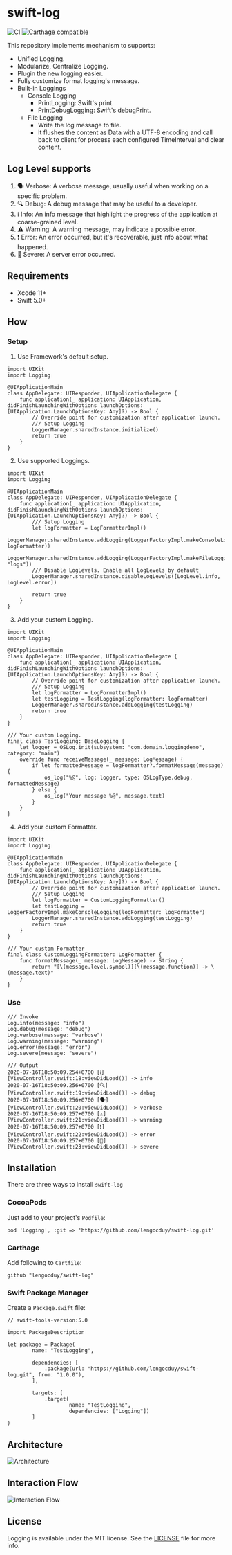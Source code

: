 # swift-log

![CI](https://github.com/lengocduy/swift-log/workflows/CI/badge.svg) [![Carthage compatible](https://img.shields.io/badge/Carthage-compatible-4BC51D.svg?style=flat)](https://github.com/Carthage/Carthage)

This repository implements mechanism to supports:

- Unified Logging.
- Modularize, Centralize Logging.
- Plugin the new logging easier.
- Fully customize format logging's message.
- Built-in Loggings
  - Console Logging
    - PrintLogging: Swift's print.
    - PrintDebugLogging: Swift's debugPrint.
  - File Logging
    - Write the log message to file.
    - It flushes the content as Data with a UTF-8 encoding and call back to client for process each configured TimeInterval and clear content.

## Log Level supports

1. 🗣 Verbose: A verbose message, usually useful when working on a specific problem.
2. 🔍 Debug: A debug message that may be useful to a developer.
3. ℹ️ Info: An info message that highlight the progress of the application at coarse-grained level.
4. ⚠️ Warning: A warning message, may indicate a possible error.
5. ❗️ Error: An error occurred, but it's recoverable, just info about what happened.
6. 🛑 Severe: A server error occurred.

## Requirements

- Xcode 11+
- Swift 5.0+

## How

### Setup

1. Use Framework's default setup.

```
import UIKit
import Logging

@UIApplicationMain
class AppDelegate: UIResponder, UIApplicationDelegate {
    func application(_ application: UIApplication, didFinishLaunchingWithOptions launchOptions: [UIApplication.LaunchOptionsKey: Any]?) -> Bool {
        // Override point for customization after application launch.
        /// Setup Logging
        LoggerManager.sharedInstance.initialize()
        return true
    }
}
```

2. Use supported Loggings.

```
import UIKit
import Logging

@UIApplicationMain
class AppDelegate: UIResponder, UIApplicationDelegate {
    func application(_ application: UIApplication, didFinishLaunchingWithOptions launchOptions: [UIApplication.LaunchOptionsKey: Any]?) -> Bool {
        /// Setup Logging
        let logFormatter = LogFormatterImpl()
        LoggerManager.sharedInstance.addLogging(LoggerFactoryImpl.makeConsoleLogging(logFormatter: logFormatter))
        LoggerManager.sharedInstance.addLogging(LoggerFactoryImpl.makeFileLogging(fileName: "logs"))
        /// Disable LogLevels. Enable all LogLevels by default
        LoggerManager.sharedInstance.disableLogLevels([LogLevel.info, LogLevel.error])

        return true
    }
}
```

3. Add your custom Logging.

```
import UIKit
import Logging

@UIApplicationMain
class AppDelegate: UIResponder, UIApplicationDelegate {
    func application(_ application: UIApplication, didFinishLaunchingWithOptions launchOptions: [UIApplication.LaunchOptionsKey: Any]?) -> Bool {
        // Override point for customization after application launch.
        /// Setup Logging
        let logFormatter = LogFormatterImpl()
        let testLogging = TestLogging(logFormatter: logFormatter)
        LoggerManager.sharedInstance.addLogging(testLogging)
        return true
    }
}

/// Your custom Logging.
final class TestLogging: BaseLogging {
    let logger = OSLog.init(subsystem: "com.domain.loggingdemo", category: "main")  
    override func receiveMessage(_ message: LogMessage) {
        if let formattedMessage = logFormatter?.formatMessage(message) {
            os_log("%@", log: logger, type: OSLogType.debug, formattedMessage)
        } else {
            os_log("Your message %@", message.text)
        }
    }
}
```

4. Add your custom Formatter.

```
import UIKit
import Logging

@UIApplicationMain
class AppDelegate: UIResponder, UIApplicationDelegate {
    func application(_ application: UIApplication, didFinishLaunchingWithOptions launchOptions: [UIApplication.LaunchOptionsKey: Any]?) -> Bool {
        // Override point for customization after application launch.
        /// Setup Logging
        let logFormatter = CustomLoggingFormatter()
        let testLogging = LoggerFactoryImpl.makeConsoleLogging(logFormatter: logFormatter)
        LoggerManager.sharedInstance.addLogging(testLogging)
        return true
    }
}

/// Your custom Formatter
final class CustomLoggingFormatter: LogFormatter {
    func formatMessage(_ message: LogMessage) -> String {
        return "[\(message.level.symbol)][\(message.function)] -> \(message.text)"
    }
}
```

### Use

```
/// Invoke
Log.info(message: "info")
Log.debug(message: "debug")
Log.verbose(message: "verbose")
Log.warning(message: "warning")
Log.error(message: "error")
Log.severe(message: "severe")

/// Output
2020-07-16T18:50:09.254+0700 [ℹ️][ViewController.swift:18:viewDidLoad()] -> info
2020-07-16T18:50:09.256+0700 [🔍][ViewController.swift:19:viewDidLoad()] -> debug
2020-07-16T18:50:09.256+0700 [🗣][ViewController.swift:20:viewDidLoad()] -> verbose
2020-07-16T18:50:09.257+0700 [⚠️][ViewController.swift:21:viewDidLoad()] -> warning
2020-07-16T18:50:09.257+0700 [❗️][ViewController.swift:22:viewDidLoad()] -> error
2020-07-16T18:50:09.257+0700 [🛑][ViewController.swift:23:viewDidLoad()] -> severe
```

## Installation

There are three ways to install `swift-log`

### CocoaPods

Just add to your project's `Podfile`:

```
pod 'Logging', :git => 'https://github.com/lengocduy/swift-log.git'
```

### Carthage

Add following to `Cartfile`:

```
github "lengocduy/swift-log"
```

### Swift Package Manager

Create a `Package.swift` file:

```
// swift-tools-version:5.0

import PackageDescription

let package = Package(
        name: "TestLogging",

        dependencies: [
            .package(url: "https://github.com/lengocduy/swift-log.git", from: "1.0.0"),
        ],

        targets: [
            .target(
                    name: "TestLogging",
                    dependencies: ["Logging"])
        ]
)

```

## Architecture

![Architecture](ArchDiagram.png)

## Interaction Flow

![Interaction Flow](InteractionFlow.png)

## License

Logging is available under the MIT license. See the [LICENSE](LICENSE.md) file for more info.